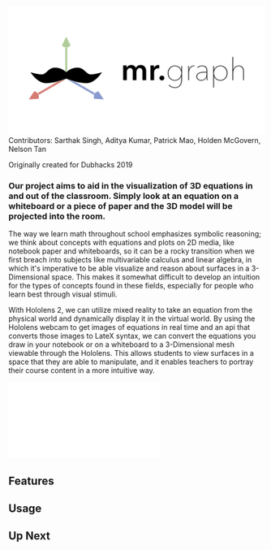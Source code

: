 ![logo](/Presentation/mrgraphlogo4.png)
Contributors: Sarthak Singh, Aditya Kumar, Patrick Mao, Holden McGovern, Nelson Tan

Originally created for Dubhacks 2019
### Our project aims to aid in the visualization of 3D equations in and out of the classroom. Simply look at an equation on a whiteboard or a piece of paper and the 3D model will be projected into the room. 

The way we learn math throughout school emphasizes symbolic reasoning; we think about concepts with equations and plots on 2D media, like notebook paper and whiteboards, so it can be a rocky transition when we first breach into subjects like multivariable calculus and linear algebra, in which it's imperative to be able visualize and reason about surfaces in a 3-Dimensional space. This makes it somewhat difficult to develop an intuition for the types of concepts found in these fields, especially for people who learn best through visual stimuli.

With Hololens 2, we can utilize mixed reality to take an equation from the physical world and dynamically display it in the virtual world. 
By using the Hololens webcam to get images of equations in real time and an api that converts those images to LateX syntax, we can convert the equations you draw in your notebook or on a whiteboard to a 3-Dimensional mesh viewable through the Hololens. This allows students to view surfaces in a space that they are able to manipulate, and it enables teachers to portray their course content in a more intuitive way.

![pres](/Presentation/mrgraphdeck.pdf)

## Features

## Usage

## Up Next
